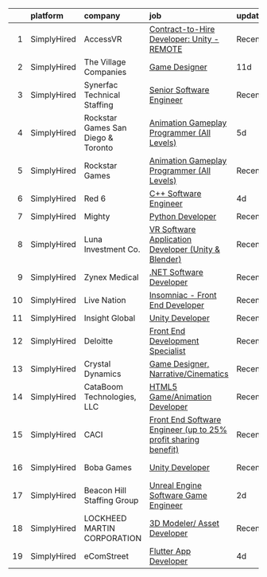 

|    | platform    | company                            | job                                                                                                                                                                            | update_time   | location         |
|---:|:------------|:-----------------------------------|:-------------------------------------------------------------------------------------------------------------------------------------------------------------------------------|:--------------|:-----------------|
|  1 | SimplyHired | AccessVR                           | [Contract-to-Hire Developer: Unity - REMOTE](https://www.simplyhired.com/job/eHNuYSh6_hoBmAbJDab1E996_fEnIXXN35rkqxjWwKVh7x7ufcJMLA?q=animation+developer)                     | Recently      | Winchester, VA   |
|  2 | SimplyHired | The Village Companies              | [Game Designer](https://www.simplyhired.com/job/X8KcxNXnQpRqJOahRjrjDjxs-3qJzyCFKtY17q3NT5lqGpWdOvQ0Mg?q=animation+developer)                                                  | 11d           | Green Bay, WI    |
|  3 | SimplyHired | Synerfac Technical Staffing        | [Senior Software Engineer](https://www.simplyhired.com/job/pfAB1dcPkm_0WDx_mMBZ7rsCXzWDBajIBu_LEdpnkuZL1kFIM7JZWg?q=animation+developer)                                       | Recently      | Fairmont, WV     |
|  4 | SimplyHired | Rockstar Games San Diego & Toronto | [Animation Gameplay Programmer (All Levels)](https://www.simplyhired.com/job/bczYwvJHz--HQYpDYfb24dqlqB-GiuLlmc6cKNOcQvYXy42rqqZCLw?q=animation+developer)                     | 5d            | Carlsbad, CA     |
|  5 | SimplyHired | Rockstar Games                     | [Animation Gameplay Programmer (All Levels)](https://www.simplyhired.com/job/1pSEzXWP6p8ML9piAakVgJAIWzA9LrjPxi3CLE-MLJDKJMG2jk5IcQ?q=animation+developer)                     | Recently      | Carlsbad, CA     |
|  6 | SimplyHired | Red 6                              | [C++ Software Engineer](https://www.simplyhired.com/job/9Xtb5qUuu4R5qUWtB79vX_abIchKtlqG4zr-e2dEI3nesZVMVAFT8Q?q=animation+developer)                                          | 4d            | Santa Monica, CA |
|  7 | SimplyHired | Mighty                             | [Python Developer](https://www.simplyhired.com/job/mSidqalQa9rFv-8uMc6mXYDSd2xaTVkb4xZSgl6OipQNezi9Fe79tw?q=animation+developer)                                               | Recently      | Remote           |
|  8 | SimplyHired | Luna Investment Co.                | [VR Software Application Developer (Unity & Blender)](https://www.simplyhired.com/job/gy8HREFul1xocPlS9PtlO2qZaV4gum6HSfUE_ED1zIz-UhEoFwcbSw?q=animation+developer)            | Recently      | Remote           |
|  9 | SimplyHired | Zynex Medical                      | [.NET Software Developer](https://www.simplyhired.com/job/CkZS4u7p1I92Dp42AUwS_a_ddjsrJw7_CNhZYtWMjYq5qdAiX22kGQ?q=animation+developer)                                        | Recently      | Englewood, CO    |
| 10 | SimplyHired | Live Nation                        | [Insomniac - Front End Developer](https://www.simplyhired.com/job/kp8yLbjJtVk2_t4G1qccHr_B4DjyEsLYhSewH1TlKvswlYu0ipka-g?q=animation+developer)                                | Recently      | Calabasas, CA    |
| 11 | SimplyHired | Insight Global                     | [Unity Developer](https://www.simplyhired.com/job/vD4Eu1aq7XZ7ROcqZHX8zs3GdbZytTEyTLwewgIgFn6jsqvusE0uSw?q=animation+developer)                                                | Recently      | Troy, MI         |
| 12 | SimplyHired | Deloitte                           | [Front End Development Specialist](https://www.simplyhired.com/job/YZSNOGJRHMethTKYn3VLcwcxRWwkl_x8eMjZfdeicloK-zpFYywAbA?q=animation+developer)                               | Recently      | Austin, TX       |
| 13 | SimplyHired | Crystal Dynamics                   | [Game Designer, Narrative/Cinematics](https://www.simplyhired.com/job/dJFZE6s2B-r_t2vdDEjykhZyrM3b5e-cOYOKNQ6M-QF2u8rsde4Glg?q=animation+developer)                            | Recently      | Bellevue, WA     |
| 14 | SimplyHired | CataBoom Technologies, LLC         | [HTML5 Game/Animation Developer](https://www.simplyhired.com/job/rcD9kqRruTFu3sLPN7RcYmKqhwYda35Xkfl4DXnDIh1VgwPtoMUoDw?q=animation+developer)                                 | Recently      | Richardson, TX   |
| 15 | SimplyHired | CACI                               | [Front End Software Engineer (up to 25% profit sharing benefit)](https://www.simplyhired.com/job/kdHfJMtgmEa56b-W-wJWs1S8dvRsMh7IWG19JhLN5VkYjLtGNMo4Tw?q=animation+developer) | Recently      | Sterling, VA     |
| 16 | SimplyHired | Boba Games                         | [Unity Developer](https://www.simplyhired.com/job/2Ksr-vYemOiPxyV6NP21dgUhB8wRHGoUQJWl1pqvIB76GUwYWBx1zA?q=animation+developer)                                                | Recently      | Schaumburg, IL   |
| 17 | SimplyHired | Beacon Hill Staffing Group         | [Unreal Engine Software Game Engineer](https://www.simplyhired.com/job/4tUtmDoiJufqzgwV7sy-e3OnpCozQb1QlyLRLRPxvqrmYdiPuvzUJw?q=animation+developer)                           | 2d            | Los Angeles, CA  |
| 18 | SimplyHired | LOCKHEED MARTIN CORPORATION        | [3D Modeler/ Asset Developer](https://www.simplyhired.com/job/ytznfHbT7W4AJzaUZlN3Lkqq69PW2U0nu2mqUowTqAYKW9CC1Pzlcw?q=animation+developer)                                    | Recently      | Orlando, FL      |
| 19 | SimplyHired | eComStreet                         | [Flutter App Developer](https://www.simplyhired.com/job/9Ttij5RfOzlOH2VBXSmjK7_0kBcHpnuI6bflX5BPw7giBGEeEmgWGQ?q=animation+developer)                                          | 4d            | Chicago, IL      |